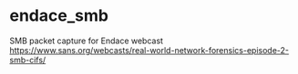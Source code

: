 # endace_smb
SMB packet capture for Endace webcast
https://www.sans.org/webcasts/real-world-network-forensics-episode-2-smb-cifs/
